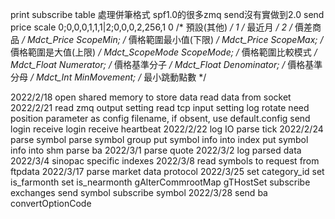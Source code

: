 print subscribe table
處理併筆格式
spf1.0的很多zmq send沒有實做到2.0
send price scale
    0;0,0,0,1,1,1|2;0,0,0,2,256,1
    0	/* 預設(其他) */
	1	/* 最近月 */
	2	/* 價差商品 */
	Mdct_Price		ScopeMin;			/* 價格範圍最小值(下限) */
	Mdct_Price		ScopeMax;			/* 價格範圍是大值(上限) */
	Mdct_ScopeMode	ScopeMode;			/* 價格範圍比較模式 */
	Mdct_Float		Numerator;			/* 價格基準分子 */
	Mdct_Float		Denominator;		/* 價格基準分母 */
	Mdct_Int		MinMovement;		/* 最小跳動點數 */


2022/2/18
    open shared memory to store data
    read data from socket
2022/2/21
    read zmq output setting
    read tcp input setting
    log rotate
    need position parameter as config filename, if obsent, use default.config
    send login
    receive login
    receive heartbeat
2022/2/22
    log IO
    parse tick
2022/2/24
    parse symbol
    parse symbol group
    put symbol info into index
    put symbol info into shm
    parse ba
2022/3/1
    parse quote
2022/3/2
    log parsed data
2022/3/4
    sinopac specific indexes
2022/3/8
    read symbols to request from ftpdata
2022/3/17
    parse market data protocol
2022/3/25
    set category_id
    set is_farmonth
    set is_nearmonth
    gAlterCommrootMap
    gTHostSet
    subscribe exchanges
    send symbol
    subscribe symbol
2022/3/28
    send ba
    convertOptionCode